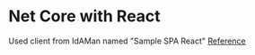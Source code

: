 # Net Core with React

Used client from IdAMan named "Sample SPA React"
[Reference](https://docs.identityserver.io/en/release/quickstarts/7_javascript_client.html)

